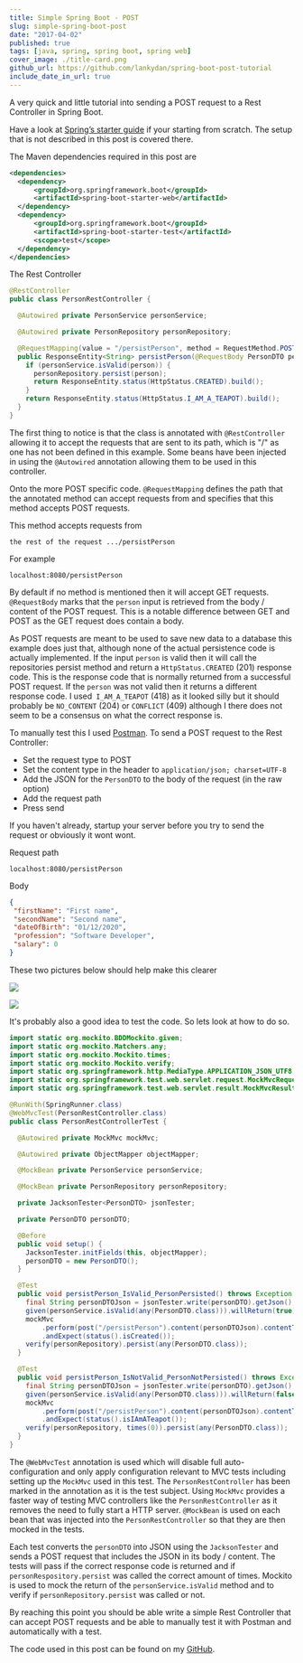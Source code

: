 ```yaml
---
title: Simple Spring Boot - POST
slug: simple-spring-boot-post
date: "2017-04-02"
published: true
tags: [java, spring, spring boot, spring web]
cover_image: ./title-card.png
github_url: https://github.com/lankydan/spring-boot-post-tutorial
include_date_in_url: true
---
```


A very quick and little tutorial into sending a POST request to a Rest Controller in Spring Boot.

Have a look at [Spring’s starter guide](https://spring.io/guides/gs/spring-boot/) if your starting from scratch. The setup that is not described in this post is covered there.

The Maven dependencies required in this post are

```xml
<dependencies>
  <dependency>
      <groupId>org.springframework.boot</groupId>
      <artifactId>spring-boot-starter-web</artifactId>
  </dependency>
  <dependency>
      <groupId>org.springframework.boot</groupId>
      <artifactId>spring-boot-starter-test</artifactId>
      <scope>test</scope>
  </dependency>
</dependencies>
```

The Rest Controller

```java
@RestController
public class PersonRestController {

  @Autowired private PersonService personService;

  @Autowired private PersonRepository personRepository;

  @RequestMapping(value = "/persistPerson", method = RequestMethod.POST)
  public ResponseEntity<String> persistPerson(@RequestBody PersonDTO person) {
    if (personService.isValid(person)) {
      personRepository.persist(person);
      return ResponseEntity.status(HttpStatus.CREATED).build();
    }
    return ResponseEntity.status(HttpStatus.I_AM_A_TEAPOT).build();
  }
}
```

The first thing to notice is that the class is annotated with `@RestController` allowing it to accept the requests that are sent to its path, which is "/" as one has not been defined in this example. Some beans have been injected in using the `@Autowired` annotation allowing them to be used in this controller.

Onto the more POST specific code. `@RequestMapping` defines the path that the annotated method can accept requests from and specifies that this method accepts POST requests.

This method accepts requests from

```
the rest of the request .../persistPerson
```

For example

```
localhost:8080/persistPerson
```

By default if no method is mentioned then it will accept GET requests. `@RequestBody` marks that the `person` input is retrieved from the body / content of the POST request. This is a notable difference between GET and POST as the GET request does contain a body.

As POST requests are meant to be used to save new data to a database this example does just that, although none of the actual persistence code is actually implemented. If the input `person` is valid then it will call the repositories persist method and return a `HttpStatus.CREATED` (201) response code. This is the response code that is normally returned from a successful POST request. If the `person` was not valid then it returns a different response code. I used` I_AM_A_TEAPOT` (418) as it looked silly but it should probably be `NO_CONTENT` (204) or `CONFLICT` (409) although I there does not seem to be a consensus on what the correct response is.

To manually test this I used [Postman](https://www.getpostman.com/). To send a POST request to the Rest Controller:

- Set the request type to POST
- Set the content type in the header to `application/json; charset=UTF-8`
- Add the JSON for the `PersonDTO` to the body of the request (in the raw option)
- Add the request path
- Press send

If you haven't already, startup your server before you try to send the request or obviously it wont wont.

Request path

```
localhost:8080/persistPerson
```

Body

```json
{
 "firstName": "First name",
 "secondName": "Second name",
 "dateOfBirth": "01/12/2020",
 "profession": "Software Developer",
 "salary": 0
}
```

These two pictures below should help make this clearer

![](./postman-post-example-1.png)

![](./postman-post-example-2.png)

It's probably also a good idea to test the code. So lets look at how to do so.

```java
import static org.mockito.BDDMockito.given;
import static org.mockito.Matchers.any;
import static org.mockito.Mockito.times;
import static org.mockito.Mockito.verify;
import static org.springframework.http.MediaType.APPLICATION_JSON_UTF8;
import static org.springframework.test.web.servlet.request.MockMvcRequestBuilders.post;
import static org.springframework.test.web.servlet.result.MockMvcResultMatchers.status;

@RunWith(SpringRunner.class)
@WebMvcTest(PersonRestController.class)
public class PersonRestControllerTest {

  @Autowired private MockMvc mockMvc;

  @Autowired private ObjectMapper objectMapper;

  @MockBean private PersonService personService;

  @MockBean private PersonRepository personRepository;

  private JacksonTester<PersonDTO> jsonTester;

  private PersonDTO personDTO;

  @Before
  public void setup() {
    JacksonTester.initFields(this, objectMapper);
    personDTO = new PersonDTO();
  }

  @Test
  public void persistPerson_IsValid_PersonPersisted() throws Exception {
    final String personDTOJson = jsonTester.write(personDTO).getJson();
    given(personService.isValid(any(PersonDTO.class))).willReturn(true);
    mockMvc
        .perform(post("/persistPerson").content(personDTOJson).contentType(APPLICATION_JSON_UTF8))
        .andExpect(status().isCreated());
    verify(personRepository).persist(any(PersonDTO.class));
  }

  @Test
  public void persistPerson_IsNotValid_PersonNotPersisted() throws Exception {
    final String personDTOJson = jsonTester.write(personDTO).getJson();
    given(personService.isValid(any(PersonDTO.class))).willReturn(false);
    mockMvc
        .perform(post("/persistPerson").content(personDTOJson).contentType(APPLICATION_JSON_UTF8))
        .andExpect(status().isIAmATeapot());
    verify(personRepository, times(0)).persist(any(PersonDTO.class));
  }
}
```

The `@WebMvcTest` annotation is used which will disable full auto-configuration and only apply configuration relevant to MVC tests including setting up the `MockMvc` used in this test. The `PersonRestController` has been marked in the annotation as it is the test subject. Using `MockMvc` provides a faster way of testing MVC controllers like the `PersonRestController` as it removes the need to fully start a HTTP server. `@MockBean` is used on each bean that was injected into the `PersonRestController` so that they are then mocked in the tests.

Each test converts the `personDTO` into JSON using the `JacksonTester` and sends a POST request that includes the JSON in its body / content. The tests will pass if the correct response code is returned and if `personRespository.persist` was called the correct amount of times. Mockito is used to mock the return of the `personService.isValid` method and to verify if `personRepository.persist` was called or not.

By reaching this point you should be able write a simple Rest Controller that can accept POST requests and be able to manually test it with Postman and automatically with a test.

The code used in this post can be found on my [GitHub](https://github.com/lankydan/spring-boot-post-tutorial).
